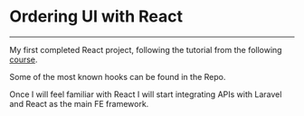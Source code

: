 # Ordering UI with React

---

My first completed React project, following the tutorial from the following [course](https://www.udemy.com/course/react-the-complete-guide-incl-redux/).

Some of the most known hooks can be found in the Repo.

Once I will feel familiar with React I will start integrating APIs with Laravel and React as the main FE framework.
